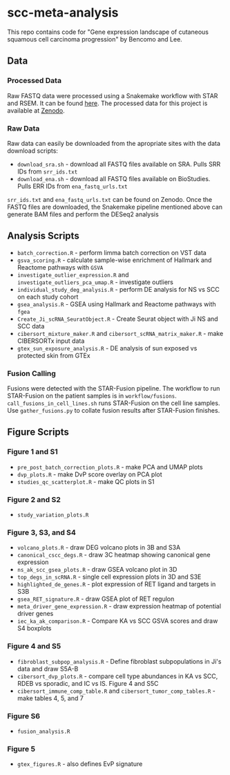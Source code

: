 # scc-meta-analysis
This repo contains code for "Gene expression landscape of cutaneous squamous cell carcinoma progression" by Bencomo and Lee. 

## Data
### Processed Data
Raw FASTQ data were processed using a Snakemake workflow with STAR and RSEM. 
It can be found [here](https://github.com/tjbencomo/nmsc-star).
The processed data for this project is available at [Zenodo](https://zenodo.org/records/10272679).

### Raw Data
Raw data can easily be downloaded from the apropriate sites with the data download scripts:

* `download_sra.sh` - download all FASTQ files available on SRA. Pulls SRR IDs from `srr_ids.txt`
* `download_ena.sh` - download all FASTQ files available on BioStudies. Pulls ERR IDs from `ena_fastq_urls.txt`

`srr_ids.txt` and `ena_fastq_urls.txt` can be found on Zenodo. Once the FASTQ files are downloaded, the Snakemake pipeline mentioned
above can generate BAM files and perform the DESeq2 analysis

## Analysis Scripts
* `batch_correction.R` - perform limma batch correction on VST data
* `gsva_scoring.R` - calculate sample-wise enrichment of Hallmark and Reactome pathways with `GSVA`
* `investigate_outlier_expression.R` and `investigate_outliers_pca_umap.R` - investigate outliers
* `individual_study_deg_analysis.R` - perform DE analysis for NS vs SCC on each study cohort
* `gsea_analysis.R` - GSEA using Hallmark and Reactome pathways with `fgea`
* `Create_Ji_scRNA_SeuratObject.R` - Create Seurat object with Ji NS and SCC data
* `cibersort_mixture_maker.R` and `cibersort_scRNA_matrix_maker.R` - make CIBERSORTx input data
* `gtex_sun_exposure_analysis.R` - DE analysis of sun exposed vs protected skin from GTEx

### Fusion Calling
Fusions were detected with the STAR-Fusion pipeline. The workflow to run STAR-Fusion on the patient samples is in `workflow/fusions`.
`call_fusions_in_cell_lines.sh` runs STAR-Fusion on the cell line samples. 
Use `gather_fusions.py` to collate fusion results after STAR-Fusion finishes. 

## Figure Scripts
### Figure 1 and S1
* `pre_post_batch_correction_plots.R` - make PCA and UMAP plots
* `dvp_plots.R` - make DvP score overlay on PCA plot
* `studies_qc_scatterplot.R` - make QC plots in S1

### Figure 2 and S2
* `study_variation_plots.R`

### Figure 3, S3, and S4
* `volcano_plots.R` - draw DEG volcano plots in 3B and S3A
* `canonical_cscc_degs.R` - draw 3C heatmap showing canonical gene expression
* `ns_ak_scc_gsea_plots.R` - draw GSEA volcano plot in 3D
* `top_degs_in_scRNA.R` - single cell expression plots in 3D and S3E
* `highlighted_de_genes.R` - plot expression of RET ligand and targets in S3B
* `gsea_RET_signature.R` - draw GSEA plot of RET regulon
* `meta_driver_gene_expression.R` - draw expression heatmap of potential driver genes
* `iec_ka_ak_comparison.R` - Compare KA vs SCC GSVA scores and draw S4 boxplots

### Figure 4 and S5
* `fibroblast_subpop_analysis.R` - Define fibroblast subpopulations in Ji's data and draw S5A-B
* `cibersort_dvp_plots.R` - compare cell type abundances in KA vs SCC, RDEB vs sporadic, and IC vs IS. Figure 4 and S5C
* `cibersort_immune_comp_table.R` and `cibersort_tumor_comp_tables.R` - make tables 4, 5, and 7

### Figure S6
* `fusion_analysis.R`

### Figure 5
* `gtex_figures.R` - also defines EvP signature
